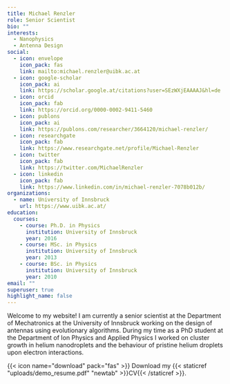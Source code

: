 ```yaml
---
title: Michael Renzler
role: Senior Scientist
bio: ""
interests:
  - Nanophysics
  - Antenna Design
social:
  - icon: envelope
    icon_pack: fas
    link: mailto:michael.renzler@uibk.ac.at
  - icon: google-scholar
    icon_pack: ai
    link: https://scholar.google.at/citations?user=SEzWXjEAAAAJ&hl=de
  - icon: orcid
    icon_pack: fab
    link: https://orcid.org/0000-0002-9411-5460
  - icon: publons
    icon_pack: ai
    link: https://publons.com/researcher/3664120/michael-renzler/
  - icon: researchgate
    icon_pack: fab
    link: https://www.researchgate.net/profile/Michael-Renzler
  - icon: twitter
    icon_pack: fab
    link: https://twitter.com/MichaelRenzler
  - icon: linkedin
    icon_pack: fab
    link: https://www.linkedin.com/in/michael-renzler-7078b012b/
organizations:
  - name: University of Innsbruck
    url: https://www.uibk.ac.at/
education:
  courses:
    - course: Ph.D. in Physics
      institution: University of Innsbruck
      year: 2016
    - course: MSc. in Physics
      institution: University of Innsbruck
      year: 2013
    - course: BSc. in Physics
      institution: University of Innsbruck
      year: 2010
email: ""
superuser: true
highlight_name: false
---
```


Welcome to my website! I am currently a senior scientist at the Department of Mechatronics at the University of Innsbruck working on the design of antennas using evolutionary algorithms. During my time as a PhD student at the Department of Ion Physics and Applied Physics I worked on cluster growth in helium nanodroplets and the behaviour of pristine helium droplets upon electron interactions.


{{< icon name="download" pack="fas" >}} Download my {{< staticref "uploads/demo_resume.pdf" "newtab" >}}CV{{< /staticref >}}.
